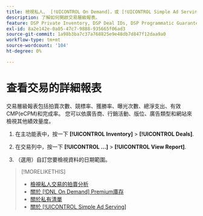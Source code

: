 ```yaml
---
title: 檢視私人、 [!UICONTROL On Demand]，或 [!UICONTROL Simple Ad Serving] 交易
description: 了解如何開啟交易層級報表。
feature: DSP Private Inventory, DSP Deal IDs, DSP Programmatic Guaranteed Deals, DSP On Demand Inventory, DSP Simple Ad Serving
exl-id: 8a2e142e-0a05-47c7-9888-935665f06ad3
source-git-commit: 1a98b3ba7c37a768825e9e48db7d847f12daa9a0
workflow-type: tm+mt
source-wordcount: '104'
ht-degree: 0%

---
```


# 查看交易的詳細報表

交易層級報表包括拍賣次數、競標率、獲勝率、曝光次數、總淨支出、有效CMP(eCPM)和完成率。 您可以依廣告商、行銷活動、版位、廣告類型和網站來檢視其他績效量度。

1. 在主功能表中，按一下 **[!UICONTROL Inventory]** > **[!UICONTROL Deals]**.

1. 在交易列中，按一下 **[!UICONTROL ...]** > **[!UICONTROL View Report]**.

1. （選用）自訂您要檢視資料的日期範圍。

>[!MORELIKETHIS]
>
>* [檢視私人交易的拍賣分析](/help/dsp/inventory/private-deal-auction-insights.md)
>* [關於 [!DNL On Demand] Premium庫存](on-demand-inventory-about.md)
>* [關於私有清單](private-inventory-about.md)
>* [關於 [!UICONTROL Simple Ad Serving]](simple-deal-about.md)

